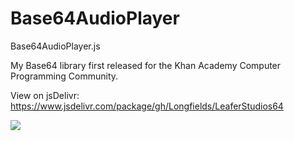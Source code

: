 # Base64AudioPlayer
Base64AudioPlayer.js

My Base64 library first released for the Khan Academy Computer Programming Community.

View on jsDelivr: https://www.jsdelivr.com/package/gh/Longfields/LeaferStudios64

[![](https://data.jsdelivr.com/v1/package/gh/Longfields/LeaferStudios64/badge)](https://www.jsdelivr.com/package/gh/Longfields/LeaferStudios64)
